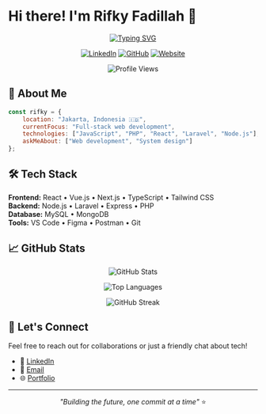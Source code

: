# Hi there! I'm Rifky Fadillah 👋

<div align="center">

[![Typing SVG](https://readme-typing-svg.herokuapp.com?font=Fira+Code&size=24&pause=1000&color=00D8FF&center=true&vCenter=true&width=500&lines=Full+Stack+Developer;Web+Developer;Open+Source+Contributor)](https://git.io/typing-svg)

[![LinkedIn](https://img.shields.io/badge/-LinkedIn-0A66C2?style=for-the-badge&logo=linkedin&logoColor=white)](https://www.linkedin.com/in/rifky-fadillah-a53523371/)
[![GitHub](https://img.shields.io/badge/-GitHub-181717?style=for-the-badge&logo=github&logoColor=white)](https://github.com/rifkyfadillah404)
[![Website](https://img.shields.io/badge/-Portfolio-FF5722?style=for-the-badge&logo=google-chrome&logoColor=white)](https://portofolio-web-steel.vercel.app/)

![Profile Views](https://komarev.com/ghpvc/?username=rifkyfadillah404&color=00D8FF&style=flat-square)

</div>

## 🚀 About Me

```javascript
const rifky = {
    location: "Jakarta, Indonesia 🇮🇩",
    currentFocus: "Full-stack web development",
    technologies: ["JavaScript", "PHP", "React", "Laravel", "Node.js"],
    askMeAbout: ["Web development", "System design"]
};
```

## 🛠️ Tech Stack

**Frontend:** React • Vue.js • Next.js • TypeScript • Tailwind CSS  
**Backend:** Node.js • Laravel • Express • PHP  
**Database:** MySQL • MongoDB  
**Tools:** VS Code • Figma • Postman • Git 

## 📈 GitHub Stats

<div align="center">

![GitHub Stats](https://github-readme-stats.vercel.app/api?username=rifkyfadillah404&show_icons=true&theme=tokyonight&hide_border=true&bg_color=0D1117&title_color=00D8FF&icon_color=00D8FF&text_color=C9D1D9&count_private=true)

![Top Languages](https://github-readme-stats.vercel.app/api/top-langs/?username=rifkyfadillah404&layout=compact&theme=tokyonight&hide_border=true&bg_color=0D1117&title_color=00D8FF&text_color=C9D1D9)

![GitHub Streak](https://streak-stats.demolab.com?user=rifkyfadillah404&theme=tokyonight&hide_border=true&background=0D1117)

</div>

## 🤝 Let's Connect

Feel free to reach out for collaborations or just a friendly chat about tech!

- 💼 [LinkedIn](https://www.linkedin.com/in/rifky-fadillah-a53523371/)
- 📧 [Email](mailto:rifkyfadillah404@gmail.com)
- 🌐 [Portfolio](https://portofolio-web-steel.vercel.app/)

---

<div align="center">

*"Building the future, one commit at a time"* ⭐

</div>
